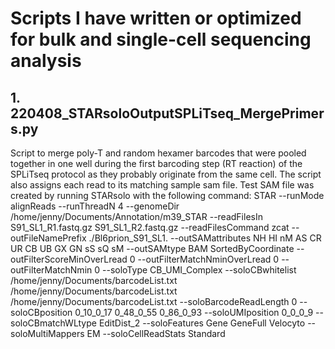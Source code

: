 # Scripts I have written or optimized for bulk and single-cell sequencing analysis
## 1. 220408_STARsoloOutputSPLiTseq_MergePrimers.py
Script to merge poly-T and random hexamer barcodes that were pooled together in one well during the first barcoding step (RT reaction) of the SPLiTseq protocol as they probably originate from the same cell. The script also assigns each read to its matching sample sam file.
Test SAM file was created by running STARsolo with the following command: 
STAR --runMode alignReads --runThreadN 4 --genomeDir /home/jenny/Documents/Annotation/m39_STAR --readFilesIn S91_SL1_R1.fastq.gz S91_SL1_R2.fastq.gz --readFilesCommand zcat --outFileNamePrefix ./Bl6prion_S91_SL1. --outSAMattributes NH HI nM AS CR UR CB UB GX GN sS sQ sM --outSAMtype BAM SortedByCoordinate --outFilterScoreMinOverLread 0 --outFilterMatchNminOverLread 0 --outFilterMatchNmin 0 --soloType CB_UMI_Complex --soloCBwhitelist /home/jenny/Documents/barcodeList.txt /home/jenny/Documents/barcodeList.txt /home/jenny/Documents/barcodeList.txt --soloBarcodeReadLength 0 --soloCBposition 0_10_0_17 0_48_0_55 0_86_0_93 --soloUMIposition 0_0_0_9 --soloCBmatchWLtype EditDist_2 --soloFeatures Gene GeneFull Velocyto --soloMultiMappers EM --soloCellReadStats Standard
